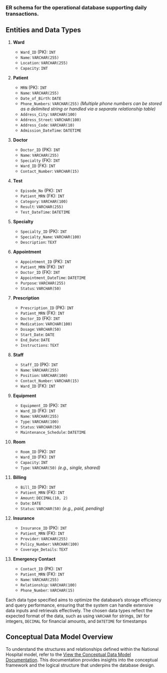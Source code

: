 
### **ER schema for the operational database supporting daily transactions.**  

## Entities and Data Types           

1. **Ward**
   - `Ward_ID` (PK): `INT`
   - `Name`: `VARCHAR(255)`
   - `Location`: `VARCHAR(255)`
   - `Capacity`: `INT`

2. **Patient**
   - `MRN` (PK): `INT`
   - `Name`: `VARCHAR(255)`
   - `Date_of_Birth`: `DATE`
   - `Phone_Numbers`: `VARCHAR(255)`  *(Multiple phone numbers can be stored as a delimited string or handled via a separate relationship table)*
   - `Address_City`: `VARCHAR(100)`
   - `Address_Street`: `VARCHAR(100)`
   - `Address_Code`: `VARCHAR(10)`
   - `Admission_DateTime`: `DATETIME`

3. **Doctor**
   - `Doctor_ID` (PK): `INT`
   - `Name`: `VARCHAR(255)`
   - `Specialty` (FK): `INT`
   - `Ward_ID` (FK): `INT`
   - `Contact_Number`: `VARCHAR(15)`

4. **Test**
   - `Episode_No` (PK): `INT`
   - `Patient_MRN` (FK): `INT`
   - `Category`: `VARCHAR(100)`
   - `Result`: `VARCHAR(255)`
   - `Test_DateTime`: `DATETIME`

5. **Specialty**
   - `Specialty_ID` (PK): `INT`
   - `Specialty_Name`: `VARCHAR(100)`
   - `Description`: `TEXT`

6. **Appointment**
   - `Appointment_ID` (PK): `INT`
   - `Patient_MRN` (FK): `INT`
   - `Doctor_ID` (FK): `INT`
   - `Appointment_DateTime`: `DATETIME`
   - `Purpose`: `VARCHAR(255)`
   - `Status`: `VARCHAR(50)`

7. **Prescription**
   - `Prescription_ID` (PK): `INT`
   - `Patient_MRN` (FK): `INT`
   - `Doctor_ID` (FK): `INT`
   - `Medication`: `VARCHAR(100)`
   - `Dosage`: `VARCHAR(50)`
   - `Start_Date`: `DATE`
   - `End_Date`: `DATE`
   - `Instructions`: `TEXT`

8. **Staff**
   - `Staff_ID` (PK): `INT`
   - `Name`: `VARCHAR(255)`
   - `Position`: `VARCHAR(100)`
   - `Contact_Number`: `VARCHAR(15)`
   - `Ward_ID` (FK): `INT`

9. **Equipment**
   - `Equipment_ID` (PK): `INT`
   - `Ward_ID` (FK): `INT`
   - `Name`: `VARCHAR(255)`
   - `Type`: `VARCHAR(100)`
   - `Status`: `VARCHAR(50)`
   - `Maintenance_Schedule`: `DATETIME`

10. **Room**
    - `Room_ID` (PK): `INT`
    - `Ward_ID` (FK): `INT`
    - `Capacity`: `INT`
    - `Type`: `VARCHAR(50)` *(e.g., single, shared)*

11. **Billing**
    - `Bill_ID` (PK): `INT`
    - `Patient_MRN` (FK): `INT`
    - `Amount`: `DECIMAL(10, 2)`
    - `Date`: `DATE`
    - `Status`: `VARCHAR(50)` *(e.g., paid, pending)*

12. **Insurance**
    - `Insurance_ID` (PK): `INT`
    - `Patient_MRN` (FK): `INT`
    - `Provider`: `VARCHAR(255)`
    - `Policy_Number`: `VARCHAR(100)`
    - `Coverage_Details`: `TEXT`

13. **Emergency Contact**
    - `Contact_ID` (PK): `INT`
    - `Patient_MRN` (FK): `INT`
    - `Name`: `VARCHAR(255)`
    - `Relationship`: `VARCHAR(100)`
    - `Phone_Number`: `VARCHAR(15)`

Each data type specified aims to optimize the database’s storage efficiency and query performance, ensuring that the system can handle extensive data inputs and retrievals effectively. The chosen data types reflect the expected format of the data, such as using `VARCHAR` for strings, `INT` for integers, `DECIMAL` for financial amounts, and `DATETIME` for timestamps


## Conceptual Data Model Overview

To understand the structures and relationships defined within the National Hospital model, refer to the [View the Conceptual Data Model Documentation](https://github.com/GadAugust/HybridDBModel-NationalHospital/blob/The-conceptual-data-model/README.md). This documentation provides insights into the conceptual framework and the logical structure that underpins the database design.








